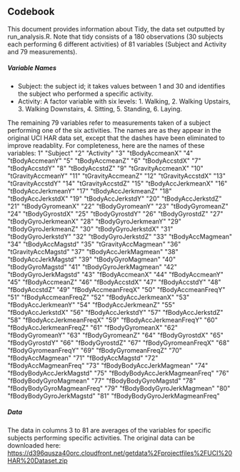 ## Codebook
This document provides information about Tidy, the data set outputted by run_analysis.R. Note that tidy consists of a 180 observations (30 subjects each performing 6 different activities)  of 81 variables (Subject and Activity and 79 measurements). 

##### Variable Names
- Subject: the subject id; it takes values between 1 and 30 and identifies the subject who performed a specific activity.
- Activity: A factor variable with six levels: 1. Walking, 2. Walking Upstairs, 3. Walking Downstairs, 4. Sitting, 5. Standing, 6. Laying. 

The remaining 79 variables refer to measurements taken of a subject performing one of the six activities. The names are as they appear in the original UCI HAR data set, except that the dashes have been eliminated to improve readablity.
For completeness, here are the names of these variables:
1" "Subject"
"2" "Activity"
"3" "tBodyAccmeanX"
"4" "tBodyAccmeanY"
"5" "tBodyAccmeanZ"
"6" "tBodyAccstdX"
"7" "tBodyAccstdY"
"8" "tBodyAccstdZ"
"9" "tGravityAccmeanX"
"10" "tGravityAccmeanY"
"11" "tGravityAccmeanZ"
"12" "tGravityAccstdX"
"13" "tGravityAccstdY"
"14" "tGravityAccstdZ"
"15" "tBodyAccJerkmeanX"
"16" "tBodyAccJerkmeanY"
"17" "tBodyAccJerkmeanZ"
"18" "tBodyAccJerkstdX"
"19" "tBodyAccJerkstdY"
"20" "tBodyAccJerkstdZ"
"21" "tBodyGyromeanX"
"22" "tBodyGyromeanY"
"23" "tBodyGyromeanZ"
"24" "tBodyGyrostdX"
"25" "tBodyGyrostdY"
"26" "tBodyGyrostdZ"
"27" "tBodyGyroJerkmeanX"
"28" "tBodyGyroJerkmeanY"
"29" "tBodyGyroJerkmeanZ"
"30" "tBodyGyroJerkstdX"
"31" "tBodyGyroJerkstdY"
"32" "tBodyGyroJerkstdZ"
"33" "tBodyAccMagmean"
"34" "tBodyAccMagstd"
"35" "tGravityAccMagmean"
"36" "tGravityAccMagstd"
"37" "tBodyAccJerkMagmean"
"38" "tBodyAccJerkMagstd"
"39" "tBodyGyroMagmean"
"40" "tBodyGyroMagstd"
"41" "tBodyGyroJerkMagmean"
"42" "tBodyGyroJerkMagstd"
"43" "fBodyAccmeanX"
"44" "fBodyAccmeanY"
"45" "fBodyAccmeanZ"
"46" "fBodyAccstdX"
"47" "fBodyAccstdY"
"48" "fBodyAccstdZ"
"49" "fBodyAccmeanFreqX"
"50" "fBodyAccmeanFreqY"
"51" "fBodyAccmeanFreqZ"
"52" "fBodyAccJerkmeanX"
"53" "fBodyAccJerkmeanY"
"54" "fBodyAccJerkmeanZ"
"55" "fBodyAccJerkstdX"
"56" "fBodyAccJerkstdY"
"57" "fBodyAccJerkstdZ"
"58" "fBodyAccJerkmeanFreqX"
"59" "fBodyAccJerkmeanFreqY"
"60" "fBodyAccJerkmeanFreqZ"
"61" "fBodyGyromeanX"
"62" "fBodyGyromeanY"
"63" "fBodyGyromeanZ"
"64" "fBodyGyrostdX"
"65" "fBodyGyrostdY"
"66" "fBodyGyrostdZ"
"67" "fBodyGyromeanFreqX"
"68" "fBodyGyromeanFreqY"
"69" "fBodyGyromeanFreqZ"
"70" "fBodyAccMagmean"
"71" "fBodyAccMagstd"
"72" "fBodyAccMagmeanFreq"
"73" "fBodyBodyAccJerkMagmean"
"74" "fBodyBodyAccJerkMagstd"
"75" "fBodyBodyAccJerkMagmeanFreq"
"76" "fBodyBodyGyroMagmean"
"77" "fBodyBodyGyroMagstd"
"78" "fBodyBodyGyroMagmeanFreq"
"79" "fBodyBodyGyroJerkMagmean"
"80" "fBodyBodyGyroJerkMagstd"
"81" "fBodyBodyGyroJerkMagmeanFreq"


##### Data
The data in columns 3 to 81 are averages of the variables for specific subjects performing specific activities.
The original data can be downloaded here: https://d396qusza40orc.cloudfront.net/getdata%2Fprojectfiles%2FUCI%20HAR%20Dataset.zip

